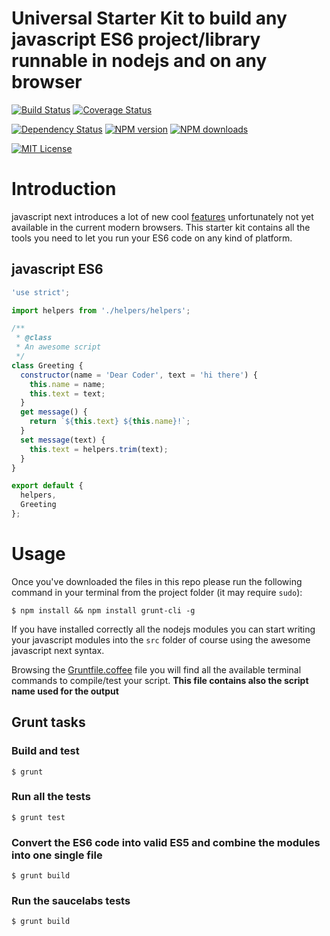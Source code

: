 Universal Starter Kit to build any javascript ES6 project/library runnable in nodejs and on any browser
====================

[![Build Status][travis-image]][travis-url]
[![Coverage Status][coveralls-image]][coveralls-url]

[![Dependency Status][gemnasium-image]][gemnasium-url]
[![NPM version][npm-version-image]][npm-url]
[![NPM downloads][npm-downloads-image]][npm-url]

[![MIT License][license-image]][license-url]


# Introduction

javascript next introduces a lot of new cool [features](https://6to5.org/features.html) unfortunately not yet available in the current modern browsers. This starter kit contains all the tools you need to let you run your ES6 code on any kind of platform.

## javascript ES6

```javascript
'use strict';

import helpers from './helpers/helpers';

/**
 * @class
 * An awesome script
 */
class Greeting {
  constructor(name = 'Dear Coder', text = 'hi there') {
    this.name = name;
    this.text = text;
  }
  get message() {
    return `${this.text} ${this.name}!`;
  }
  set message(text) {
    this.text = helpers.trim(text);
  }
}

export default {
  helpers,
  Greeting
};
```

# Usage

Once you've downloaded the files in this repo please run the following command in your terminal from the project folder (it may require `sudo`):

```shell
$ npm install && npm install grunt-cli -g
```

If you have installed correctly all the nodejs modules you can start writing your javascript modules into the `src` folder of course using the awesome javascript next syntax.

Browsing the [Gruntfile.coffee](Gruntfile.coffee) file you will find all the available terminal commands to compile/test your script. __This file contains also the script name used for the output__

## Grunt tasks

### Build and test
```shell
$ grunt
```

### Run all the tests
```shell
$ grunt test
```

### Convert the ES6 code into valid ES5 and combine the modules into one single file
```shell
$ grunt build
```

### Run the saucelabs tests
```shell
$ grunt build
```

[npm-url]: https://npmjs.org/package/es6-project-starter-kit
[npm-version-image]: http://img.shields.io/npm/v/es6-project-starter-kit.svg?style=flat-square
[npm-downloads-image]: http://img.shields.io/npm/dm/es6-project-starter-kit.svg?style=flat-square

[coveralls-image]:https://img.shields.io/coveralls/gianlucaguarini/es6-project-starter-kit.js.svg?style=flat-square
[coveralls-url]:https://coveralls.io/r/gianlucaguarini/es6-project-starter-kit.js

[gemnasium-image]: https://img.shields.io/gemnasium/gianlucaguarini/es6-project-starter-kit.js.svg?style=flat-square
[gemnasium-url]: https://gemnasium.com/gianlucaguarini/es6-project-starter-kit.js

[travis-url]:https://travis-ci.org/gianlucaguarini/es6-project-starter-kit.js
[travis-image]: https://img.shields.io/travis/gianlucaguarini/es6-project-starter-kit.js.svg?style=flat-square

[saucelabs-image]:https://saucelabs.com/browser-matrix/es6-project-starter-kit.svg
[saucelabs-url]:https://saucelabs.com/u/es6-project-starter-kit

[license-url]: LICENSE
[license-image]: http://img.shields.io/badge/license-MIT-000000.svg?style=flat-square

